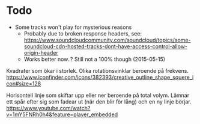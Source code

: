 # Todo
* Some tracks won't play for mysterious reasons
  * Probably due to broken response headers, see: https://www.soundcloudcommunity.com/soundcloud/topics/some-soundcloud-cdn-hosted-tracks-dont-have-access-control-allow-origin-header
  * Works better now..? Still not a 100% though (2015-05-15)

Kvadrater som ökar i storlek. Olika rotationsvinklar beroende på frekvens.
https://www.iconfinder.com/icons/382393/creative_outline_shape_squere_icon#size=128

Horisontell linje som skiftar upp eller ner beroende på total volym.
Lämnar ett spår efter sig som fadear ut (när den blir för lång) och en ny linje börjar.
https://www.youtube.com/watch?v=1mY5FNRh0h4&feature=player_embedded